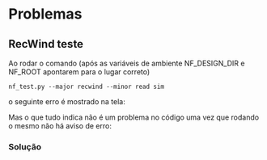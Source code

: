 # Problemas

## RecWind teste
Ao rodar o comando (após as variáveis de ambiente NF_DESIGN_DIR e NF_ROOT apontarem para o lugar correto)
```
nf_test.py --major recwind --minor read sim
```
o seguinte erro é mostrado na tela:

Mas o que tudo indica não é um problema no código uma vez que rodando o mesmo não há aviso de erro:

### Solução
